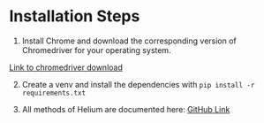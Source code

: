 # Installation Steps

1. Install Chrome and download the corresponding version of Chromedriver for your operating system.

[Link to chromedriver download](https://googlechromelabs.github.io/chrome-for-testing/#stable)

2. Create a venv and install the dependencies with `pip install -r requirements.txt`

3. All methods of Helium are documented here:
[GitHub Link](https://github.com/mherrmann/helium/blob/0667ddb9be531367a0d707ad8f5fcfb75c528521/helium/__init__.py#L281)